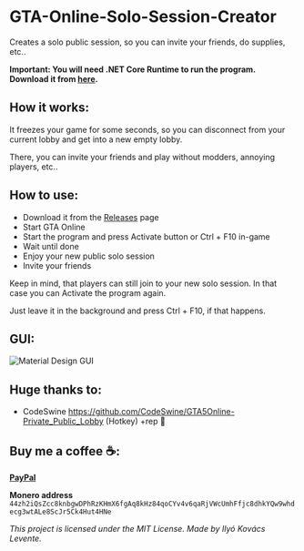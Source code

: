 # GTA-Online-Solo-Session-Creator
Creates a solo public session, so you can invite your friends, do supplies, etc..

**Important: You will need .NET Core Runtime to run the program. Download it from [here](https://dotnet.microsoft.com/download).**

## How it works:
It freezes your game for some seconds, so you can disconnect from your current lobby and get into a new empty lobby.

There, you can invite your friends and play without modders, annoying players, etc..

## How to use:
- Download it from the [Releases](https://github.com/iklevente/GTA-Online-Solo-Session-Creator/releases/latest) page
- Start GTA Online
- Start the program and press Activate button or Ctrl + F10 in-game
- Wait until done
- Enjoy your new public solo session
- Invite your friends

Keep in mind, that players can still join to your new solo session. In that case you can Activate the program again.

Just leave it in the background and press Ctrl + F10, if that happens.

## GUI:
![Material Design GUI](https://raw.githubusercontent.com/iklevente/GTA-Online-Solo-Session-Creator/master/Resources/screenshot.PNG)

## Huge thanks to:
- CodeSwine https://github.com/CodeSwine/GTA5Online-Private_Public_Lobby (Hotkey) +rep 🍺

## Buy me a coffee ☕:
**[PayPal](https://www.paypal.me/iklevi)**

**Monero address** `44zh2iQsZcc8knbgwDPhRzKHmX6fgAq8kHz84qoCYv4v6qaRjVWcUmhFfjc8dhkYQw9whdecg3wtALe8ScJr5Ck4Hut4HNe`


*This project is licensed under the MIT License. Made by Ilyó Kovács Levente.*
